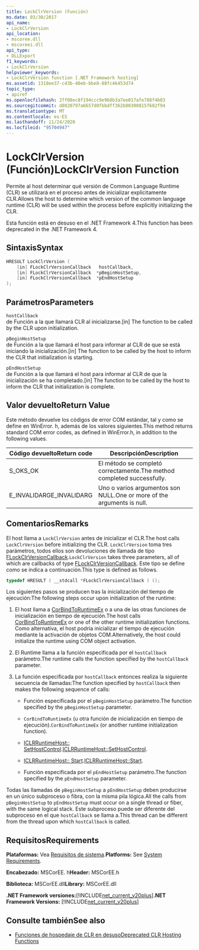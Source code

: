 ```yaml
---
title: LockClrVersion (Función)
ms.date: 03/30/2017
api_name:
- LockClrVersion
api_location:
- mscoree.dll
- mscoreei.dll
api_type:
- DLLExport
f1_keywords:
- LockClrVersion
helpviewer_keywords:
- LockClrVersion function [.NET Framework hosting]
ms.assetid: 1318ee37-c43b-40eb-bbe8-88fc46453d74
topic_type:
- apiref
ms.openlocfilehash: 2ff08ec8f194ccc9e968b3a7ee017afe788f4b03
ms.sourcegitcommit: d8020797a6657d0fbbdff362b80300815f682f94
ms.translationtype: MT
ms.contentlocale: es-ES
ms.lasthandoff: 11/24/2020
ms.locfileid: "95704947"
---
```

# <a name="lockclrversion-function"></a><span data-ttu-id="4d3c4-102">LockClrVersion (Función)</span><span class="sxs-lookup"><span data-stu-id="4d3c4-102">LockClrVersion Function</span></span>

<span data-ttu-id="4d3c4-103">Permite al host determinar qué versión de Common Language Runtime (CLR) se utilizará en el proceso antes de inicializar explícitamente CLR.</span><span class="sxs-lookup"><span data-stu-id="4d3c4-103">Allows the host to determine which version of the common language runtime (CLR) will be used within the process before explicitly initializing the CLR.</span></span>  
  
 <span data-ttu-id="4d3c4-104">Esta función está en desuso en el .NET Framework 4.</span><span class="sxs-lookup"><span data-stu-id="4d3c4-104">This function has been deprecated in the .NET Framework 4.</span></span>  
  
## <a name="syntax"></a><span data-ttu-id="4d3c4-105">Sintaxis</span><span class="sxs-lookup"><span data-stu-id="4d3c4-105">Syntax</span></span>  
  
```cpp  
HRESULT LockClrVersion (  
    [in] FLockClrVersionCallback   hostCallback,  
    [in] FLockClrVersionCallback  *pBeginHostSetup,  
    [in] FLockClrVersionCallback  *pEndHostSetup  
);  
```  
  
## <a name="parameters"></a><span data-ttu-id="4d3c4-106">Parámetros</span><span class="sxs-lookup"><span data-stu-id="4d3c4-106">Parameters</span></span>  

 `hostCallback`  
 <span data-ttu-id="4d3c4-107">de Función a la que llamará CLR al inicializarse.</span><span class="sxs-lookup"><span data-stu-id="4d3c4-107">[in] The function to be called by the CLR upon initialization.</span></span>  
  
 `pBeginHostSetup`  
 <span data-ttu-id="4d3c4-108">de Función a la que llamará el host para informar al CLR de que se está iniciando la inicialización.</span><span class="sxs-lookup"><span data-stu-id="4d3c4-108">[in] The function to be called by the host to inform the CLR that initialization is starting.</span></span>  
  
 `pEndHostSetup`  
 <span data-ttu-id="4d3c4-109">de Función a la que llamará el host para informar al CLR de que la inicialización se ha completado.</span><span class="sxs-lookup"><span data-stu-id="4d3c4-109">[in] The function to be called by the host to inform the CLR that initialization is complete.</span></span>  
  
## <a name="return-value"></a><span data-ttu-id="4d3c4-110">Valor devuelto</span><span class="sxs-lookup"><span data-stu-id="4d3c4-110">Return Value</span></span>  

 <span data-ttu-id="4d3c4-111">Este método devuelve los códigos de error COM estándar, tal y como se define en WinError. h, además de los valores siguientes.</span><span class="sxs-lookup"><span data-stu-id="4d3c4-111">This method returns standard COM error codes, as defined in WinError.h, in addition to the following values.</span></span>  
  
|<span data-ttu-id="4d3c4-112">Código devuelto</span><span class="sxs-lookup"><span data-stu-id="4d3c4-112">Return code</span></span>|<span data-ttu-id="4d3c4-113">Descripción</span><span class="sxs-lookup"><span data-stu-id="4d3c4-113">Description</span></span>|  
|-----------------|-----------------|  
|<span data-ttu-id="4d3c4-114">S_OK</span><span class="sxs-lookup"><span data-stu-id="4d3c4-114">S_OK</span></span>|<span data-ttu-id="4d3c4-115">El método se completó correctamente.</span><span class="sxs-lookup"><span data-stu-id="4d3c4-115">The method completed successfully.</span></span>|  
|<span data-ttu-id="4d3c4-116">E_INVALIDARG</span><span class="sxs-lookup"><span data-stu-id="4d3c4-116">E_INVALIDARG</span></span>|<span data-ttu-id="4d3c4-117">Uno o varios argumentos son NULL.</span><span class="sxs-lookup"><span data-stu-id="4d3c4-117">One or more of the arguments is null.</span></span>|  
  
## <a name="remarks"></a><span data-ttu-id="4d3c4-118">Comentarios</span><span class="sxs-lookup"><span data-stu-id="4d3c4-118">Remarks</span></span>  

 <span data-ttu-id="4d3c4-119">El host llama a `LockClrVersion` antes de inicializar el CLR.</span><span class="sxs-lookup"><span data-stu-id="4d3c4-119">The host calls `LockClrVersion` before initializing the CLR.</span></span> <span data-ttu-id="4d3c4-120">`LockClrVersion` toma tres parámetros, todos ellos son devoluciones de llamada de tipo [FLockClrVersionCallback](flockclrversioncallback-function-pointer.md).</span><span class="sxs-lookup"><span data-stu-id="4d3c4-120">`LockClrVersion` takes three parameters, all of which are callbacks of type [FLockClrVersionCallback](flockclrversioncallback-function-pointer.md).</span></span> <span data-ttu-id="4d3c4-121">Este tipo se define como se indica a continuación.</span><span class="sxs-lookup"><span data-stu-id="4d3c4-121">This type is defined as follows.</span></span>  
  
```cpp  
typedef HRESULT ( __stdcall *FLockClrVersionCallback ) ();  
```  
  
 <span data-ttu-id="4d3c4-122">Los siguientes pasos se producen tras la inicialización del tiempo de ejecución:</span><span class="sxs-lookup"><span data-stu-id="4d3c4-122">The following steps occur upon initialization of the runtime:</span></span>  
  
1. <span data-ttu-id="4d3c4-123">El host llama a [CorBindToRuntimeEx](corbindtoruntimeex-function.md) o a una de las otras funciones de inicialización en tiempo de ejecución.</span><span class="sxs-lookup"><span data-stu-id="4d3c4-123">The host calls [CorBindToRuntimeEx](corbindtoruntimeex-function.md) or one of the other runtime initialization functions.</span></span> <span data-ttu-id="4d3c4-124">Como alternativa, el host podría inicializar el tiempo de ejecución mediante la activación de objetos COM.</span><span class="sxs-lookup"><span data-stu-id="4d3c4-124">Alternatively, the host could initialize the runtime using COM object activation.</span></span>  
  
2. <span data-ttu-id="4d3c4-125">El Runtime llama a la función especificada por el `hostCallback` parámetro.</span><span class="sxs-lookup"><span data-stu-id="4d3c4-125">The runtime calls the function specified by the `hostCallback` parameter.</span></span>  
  
3. <span data-ttu-id="4d3c4-126">La función especificada por `hostCallback` entonces realiza la siguiente secuencia de llamadas:</span><span class="sxs-lookup"><span data-stu-id="4d3c4-126">The function specified by `hostCallback` then makes the following sequence of calls:</span></span>  
  
    - <span data-ttu-id="4d3c4-127">Función especificada por el `pBeginHostSetup` parámetro.</span><span class="sxs-lookup"><span data-stu-id="4d3c4-127">The function specified by the `pBeginHostSetup` parameter.</span></span>  
  
    - <span data-ttu-id="4d3c4-128">`CorBindToRuntimeEx` (u otra función de inicialización en tiempo de ejecución).</span><span class="sxs-lookup"><span data-stu-id="4d3c4-128">`CorBindToRuntimeEx` (or another runtime initialization function).</span></span>  
  
    - <span data-ttu-id="4d3c4-129">[ICLRRuntimeHost:: SetHostControl](iclrruntimehost-sethostcontrol-method.md).</span><span class="sxs-lookup"><span data-stu-id="4d3c4-129">[ICLRRuntimeHost::SetHostControl](iclrruntimehost-sethostcontrol-method.md).</span></span>  
  
    - <span data-ttu-id="4d3c4-130">[ICLRRuntimeHost:: Start](iclrruntimehost-start-method.md).</span><span class="sxs-lookup"><span data-stu-id="4d3c4-130">[ICLRRuntimeHost::Start](iclrruntimehost-start-method.md).</span></span>  
  
    - <span data-ttu-id="4d3c4-131">Función especificada por el `pEndHostSetup` parámetro.</span><span class="sxs-lookup"><span data-stu-id="4d3c4-131">The function specified by the `pEndHostSetup` parameter.</span></span>  
  
 <span data-ttu-id="4d3c4-132">Todas las llamadas de `pBeginHostSetup` a `pEndHostSetup` deben producirse en un único subproceso o fibra, con la misma pila lógica.</span><span class="sxs-lookup"><span data-stu-id="4d3c4-132">All the calls from `pBeginHostSetup` to `pEndHostSetup` must occur on a single thread or fiber, with the same logical stack.</span></span> <span data-ttu-id="4d3c4-133">Este subproceso puede ser diferente del subproceso en el que `hostCallback` se llama a.</span><span class="sxs-lookup"><span data-stu-id="4d3c4-133">This thread can be different from the thread upon which `hostCallback` is called.</span></span>  
  
## <a name="requirements"></a><span data-ttu-id="4d3c4-134">Requisitos</span><span class="sxs-lookup"><span data-stu-id="4d3c4-134">Requirements</span></span>  

 <span data-ttu-id="4d3c4-135">**Plataformas:** Vea [Requisitos de sistema](../../get-started/system-requirements.md).</span><span class="sxs-lookup"><span data-stu-id="4d3c4-135">**Platforms:** See [System Requirements](../../get-started/system-requirements.md).</span></span>  
  
 <span data-ttu-id="4d3c4-136">**Encabezado:** MSCorEE. h</span><span class="sxs-lookup"><span data-stu-id="4d3c4-136">**Header:** MSCorEE.h</span></span>  
  
 <span data-ttu-id="4d3c4-137">**Biblioteca:** MSCorEE.dll</span><span class="sxs-lookup"><span data-stu-id="4d3c4-137">**Library:** MSCorEE.dll</span></span>  
  
 <span data-ttu-id="4d3c4-138">**.NET Framework versiones:**[!INCLUDE[net_current_v20plus](../../../../includes/net-current-v20plus-md.md)]</span><span class="sxs-lookup"><span data-stu-id="4d3c4-138">**.NET Framework Versions:** [!INCLUDE[net_current_v20plus](../../../../includes/net-current-v20plus-md.md)]</span></span>  
  
## <a name="see-also"></a><span data-ttu-id="4d3c4-139">Consulte también</span><span class="sxs-lookup"><span data-stu-id="4d3c4-139">See also</span></span>

- [<span data-ttu-id="4d3c4-140">Funciones de hospedaje de CLR en desuso</span><span class="sxs-lookup"><span data-stu-id="4d3c4-140">Deprecated CLR Hosting Functions</span></span>](deprecated-clr-hosting-functions.md)
